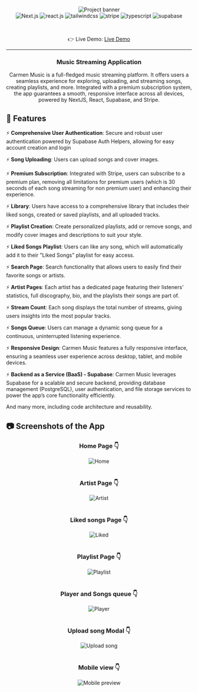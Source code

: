 <div align="center">
 <br />
    <img src="https://github.com/Pshenya/carmen-music-app/blob/master/public/images/carmen-banner.png" alt="Project banner">
  <br />

  <div>
    <img src="https://img.shields.io/badge/-Next_JS-black?style=for-the-badge&logoColor=white&logo=next.js&color=000000" alt="Next.js" />
    <img src="https://img.shields.io/badge/-React-black?style=for-the-badge&logoColor=white&logo=react&color=61DAFB"
    alt="react.js" />
    <img src="https://img.shields.io/badge/-Tailwind_CSS-black?style=for-the-badge&logoColor=white&logo=tailwindcss&color=4ba3e3"   alt="tailwindcss" />
    <img src="https://img.shields.io/badge/-Stripe-black?style=for-the-badge&logoColor=white&logo=stripe&color=6772e5"
    alt="stripe" />
    <img src="https://img.shields.io/badge/-Typescript-black?style=for-the-badge&logoColor=white&logo=typescript&color=3178C6" alt="typescript" />
    <img src="https://img.shields.io/badge/-Supabase-black?style=for-the-badge&logoColor=white&logo=supabase&color=3FCF8E" alt="supabase" />
  </div>

  &nbsp;

  👉 Live Demo: <a href="#">Live Demo</a>

  ---

  <h3 align="center">Music Streaming Application</h3>

  <div align="center"> Carmen Music is a full-fledged music streaming platform. It offers users a seamless experience for exploring, uploading, and streaming songs, creating playlists, and more. Integrated with a premium subscription system, the app guarantees a smooth, responsive interface across all devices, powered by NextJS, React, Supabase, and Stripe.
  </div>
</div>

## <a name="features">🔋 Features</a>

⚡ **Comprehensive User Authentication**: Secure and robust user authentication powered by Supabase Auth Helpers, allowing for easy account creation and login

⚡ **Song Uploading**: Users can upload songs and cover images.

⚡ **Premium Subscription**: Integrated with Stripe, users can subscribe to a premium plan, removing all limitations for premium users (which is 30 seconds of each song streaming for non premium user) and enhancing their experience.

⚡ **Library**: Users have access to a comprehensive library that includes their liked songs, created or saved playlists, and all uploaded tracks.

⚡ **Playlist Creation**: Create personalized playlists, add or remove songs, and modify cover images and descriptions to suit your style.

⚡ **Liked Songs Playlist**: Users can like any song, which will automatically add it to their "Liked Songs" playlist for easy access.

⚡ **Search Page**: Search functionality that allows users to easily find their favorite songs or artists.

⚡ **Artist Pages**: Each artist has a dedicated page featuring their listeners' statistics, full discography, bio, and the playlists their songs are part of.

⚡ **Stream Count**: Each song displays the total number of streams, giving users insights into the most popular tracks.

⚡ **Songs Queue**: Users can manage a dynamic song queue for a continuous, uninterrupted listening experience.

⚡ **Responsive Design**: Carmen Music features a fully responsive interface, ensuring a seamless user experience across desktop, tablet, and mobile devices.

⚡ **Backend as a Service (BaaS) - Supabase**: Carmen Music leverages Supabase for a scalable and secure backend, providing database management (PostgreSQL), user authentication, and file storage services to power the app’s core functionality efficiently.

And many more, including code architecture and reusability.


## <a name="screenshots">📷 Screenshots of the App</a >
<div align='center'>
  <h3 align='center'>Home Page 👇</h3>
  <img src="https://github.com/Pshenya/carmen-music-app/blob/master/public/images/previews/homepage.png" alt="Home">
  <br><br>
  <h3 align='center'>Artist Page 👇</h3>
  <img src="https://github.com/Pshenya/carmen-music-app/blob/master/public/images/previews/artist.png" alt="Artist">
  <br><br>
  <h3 align='center'>Liked songs Page 👇</h3>
  <img src="https://github.com/Pshenya/carmen-music-app/blob/master/public/images/previews/liked_songs.png" alt="Liked">
  <br><br>
  <h3 align='center'>Playlist Page 👇</h3>
  <img src="https://github.com/Pshenya/carmen-music-app/blob/master/public/images/previews/playlist.png" alt="Playlist">
  <br><br>
  <h3 align='center'>Player and Songs queue 👇</h3>
  <img src="https://github.com/Pshenya/carmen-music-app/blob/master/public/images/previews/player.png" alt="Player">
  <br><br>
  <h3 align='center'>Upload song Modal 👇</h3>
  <img src="https://github.com/Pshenya/carmen-music-app/blob/master/public/images/previews/upload_song.png" alt="Upload song">
  <br><br>
  <h3 align='center'>Mobile view 👇</h3>
  <img src="https://github.com/Pshenya/carmen-music-app/blob/master/public/images/previews/mobile_preview.png" alt="Mobile preview">
</div>


